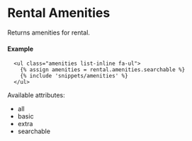 # Rental Amenities

Returns amenities for rental.

#### Example

~~~ liquid
  <ul class="amenities list-inline fa-ul">
    {% assign amenities = rental.amenities.searchable %}
    {% include 'snippets/amenities' %}
  </ul>
~~~

Available attributes:

* all
* basic
* extra
* searchable
